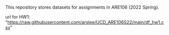 This repository stores datasets for assignments in ARE106 (2022 Spring).

url for HW1: "https://raw.githubusercontent.com/arslee/UCD_ARE106S22/main/df_hw1.csv"
